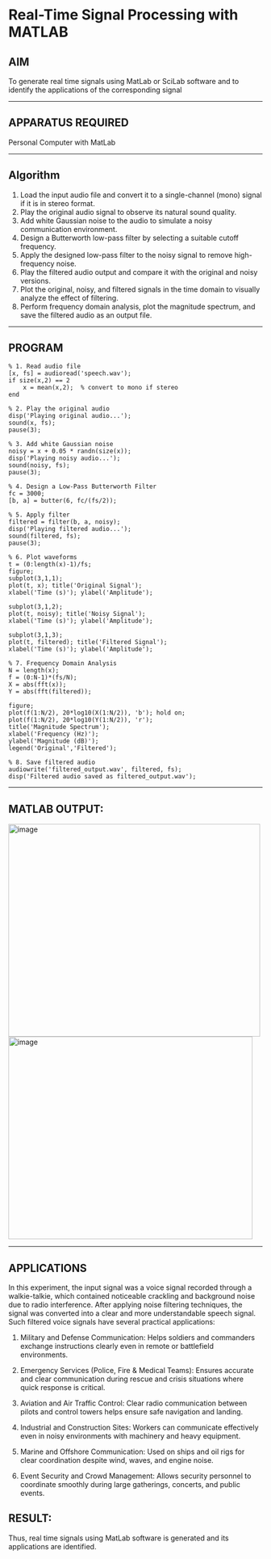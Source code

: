 # Real-Time Signal Processing with MATLAB

## AIM
To generate real time signals using MatLab or SciLab software and to identify the applications of the corresponding signal

---
## APPARATUS REQUIRED
Personal Computer with MatLab

---
## Algorithm
1. Load the input audio file and convert it to a single-channel (mono) signal if it is in stereo format.
2. Play the original audio signal to observe its natural sound quality.
3. Add white Gaussian noise to the audio to simulate a noisy communication environment.
4. Design a Butterworth low-pass filter by selecting a suitable cutoff frequency.
5. Apply the designed low-pass filter to the noisy signal to remove high-frequency noise.
6. Play the filtered audio output and compare it with the original and noisy versions.
7. Plot the original, noisy, and filtered signals in the time domain to visually analyze the effect of filtering.
8. Perform frequency domain analysis, plot the magnitude spectrum, and save the filtered audio as an output file.
---
## PROGRAM

```
% 1. Read audio file
[x, fs] = audioread('speech.wav');  
if size(x,2) == 2
    x = mean(x,2);  % convert to mono if stereo
end

% 2. Play the original audio
disp('Playing original audio...');
sound(x, fs);
pause(3);

% 3. Add white Gaussian noise
noisy = x + 0.05 * randn(size(x));
disp('Playing noisy audio...');
sound(noisy, fs);
pause(3);

% 4. Design a Low-Pass Butterworth Filter
fc = 3000;                    
[b, a] = butter(6, fc/(fs/2)); 

% 5. Apply filter
filtered = filter(b, a, noisy);
disp('Playing filtered audio...');
sound(filtered, fs);
pause(3);

% 6. Plot waveforms
t = (0:length(x)-1)/fs;
figure;
subplot(3,1,1);
plot(t, x); title('Original Signal');
xlabel('Time (s)'); ylabel('Amplitude');

subplot(3,1,2);
plot(t, noisy); title('Noisy Signal');
xlabel('Time (s)'); ylabel('Amplitude');

subplot(3,1,3);
plot(t, filtered); title('Filtered Signal');
xlabel('Time (s)'); ylabel('Amplitude');

% 7. Frequency Domain Analysis
N = length(x);
f = (0:N-1)*(fs/N);
X = abs(fft(x));
Y = abs(fft(filtered));

figure;
plot(f(1:N/2), 20*log10(X(1:N/2)), 'b'); hold on;
plot(f(1:N/2), 20*log10(Y(1:N/2)), 'r');
title('Magnitude Spectrum');
xlabel('Frequency (Hz)');
ylabel('Magnitude (dB)');
legend('Original','Filtered');

% 8. Save filtered audio
audiowrite('filtered_output.wav', filtered, fs);
disp('Filtered audio saved as filtered_output.wav');

```
---
## MATLAB OUTPUT:

<img width="499" height="421" alt="image" src="https://github.com/user-attachments/assets/83ba0700-126a-4036-b130-bbc72ce0853b" />

<img width="484" height="401" alt="image" src="https://github.com/user-attachments/assets/a8b32a80-6854-4d01-b63d-99c813b461b9" />


---

## APPLICATIONS

In this experiment, the input signal was a voice signal recorded through a walkie-talkie, which contained noticeable crackling and background noise due to radio interference. After applying noise filtering techniques, the signal was converted into a clear and more understandable speech signal. Such filtered voice signals have several practical applications:

1. Military and Defense Communication:
Helps soldiers and commanders exchange instructions clearly even in remote or battlefield environments.

2. Emergency Services (Police, Fire & Medical Teams):
Ensures accurate and clear communication during rescue and crisis situations where quick response is critical.

3. Aviation and Air Traffic Control:
Clear radio communication between pilots and control towers helps ensure safe navigation and landing.

4. Industrial and Construction Sites:
Workers can communicate effectively even in noisy environments with machinery and heavy equipment.

5. Marine and Offshore Communication:
Used on ships and oil rigs for clear coordination despite wind, waves, and engine noise.

6. Event Security and Crowd Management:
Allows security personnel to coordinate smoothly during large gatherings, concerts, and public events.

## RESULT:
Thus, real time signals using MatLab software is generated and its applications are identified.
